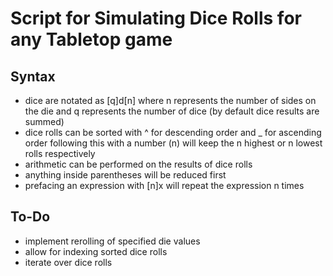 # Script for Simulating Dice Rolls for any Tabletop game

## Syntax
- dice are notated as [q]d[n] where n represents the number of sides on the die and q represents the number of dice (by default dice results are summed)
- dice rolls can be sorted with ^ for descending order and _ for ascending order following this with a number (n) will keep the n highest or n lowest rolls respectively
- arithmetic can be performed on the results of dice rolls 
- anything inside parentheses will be reduced first
- prefacing an expression with [n]x will repeat the expression n times

## To-Do
- implement rerolling of specified die values
- allow for indexing sorted dice rolls
- iterate over dice rolls
